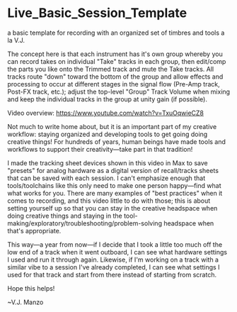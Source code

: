 # Live_Basic_Session_Template
a basic template for recording with an organized set of timbres and tools a la V.J.

The concept here is that each instrument has it's own group whereby you can record takes on individual "Take" tracks in each group, then edit/comp the parts you like onto the Trimmed track and mute the Take tracks. All tracks route "down" toward the bottom of the group and allow effects and processing to occur at different stages in the signal flow (Pre-Amp track, Post-FX track, etc.); adjust the top-level "Group" Track Volume when mixing and keep the individual tracks in the group at unity gain (if possible).

Video overview: https://www.youtube.com/watch?v=TxuOqwieCZ8

Not much to write home about, but it is an important part of my creative workflow: staying organized and developing tools to get going doing creative things! For hundreds of years, human beings have made tools and workflows to support their creativity—take part in that tradition! 

I made the tracking sheet devices shown in this video in Max to save "presets" for analog hardware as a digital version of recall/tracks sheets that can be saved with each session. I can't emphasize enough that tools/toolchains like this only need to make one person happy—find what what works for you. There are many examples of "best practices" when it comes to recording, and this video little to do with those; this is about setting yourself up so that you can stay in the creative headspace when doing creative things and staying in the tool-making/exploratory/troubleshooting/problem-solving headspace when that's appropriate. 

This way—a year from now—if I decide that I took a little too much off the low end of a track when it went outboard, I can see what hardware settings I used and run it through again. Likewise, if I'm working on a track with a similar vibe to a session I've already completed, I can see what settings I used for that track and start from there instead of starting from scratch.

Hope this helps!

~V.J. Manzo
